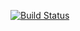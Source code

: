 [![Build Status](https://travis-ci.org/JackTattersall/FantasyStar.svg?branch=master)](https://travis-ci.org/JackTattersall/FantasyStar)
